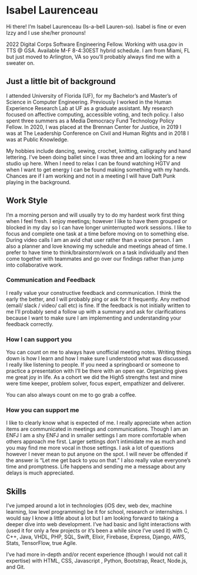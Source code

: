 # Isabel Laurenceau

Hi there! I’m Isabel Laurenceau (Is-a-bell Lauren-so). Isabel is fine or even Izzy and I use she/her pronouns! 

2022 Digital Corps Software Engineering Fellow. 
Working with usa.gov in TTS @ GSA. 
Available M-F 8-4:30EST hybrid schedule. 
I am from Miami, FL but just moved to Arlington, VA so you’ll probably always find me with a sweater on. 

## Just a little bit of background 
I attended University of Florida (UF), for my Bachelor’s and Master’s of Science in Computer Engineering. Previously I worked in the Human Experience Research Lab at UF as a graduate assistant. My research focused on affective computing, accessible voting, and tech policy. I also spent three summers as a Media Democracy Fund Technology Policy Fellow. In 2020, I was placed at the Brennan Center for Justice, in 2019 I was at The Leadership Conference on Civil and Human Rights and in 2018 I was at Public Knowledge. 

My hobbies include dancing, sewing, crochet, knitting, calligraphy and hand lettering. I’ve been doing ballet since I was three and am looking for a new studio up here. When I need to relax I can be found watching HGTV and when I want to get energy I can be found making something with my hands. Chances are if I am working and not in a meeting I will have Daft Punk playing in the background. 

## Work Style 
I’m a morning person and will usually try to do my hardest work first thing when I feel fresh. I enjoy meetings; however I like to have them grouped or blocked in my day so I can have longer uninterrupted work sessions. I like to focus and complete one task at a time before moving on to something else. During video calls I am an avid chat user rather than a voice person. I am also a planner and love knowing my schedule and meetings ahead of time. I prefer to have time to think/brainstorm/work on a task individually and then come together with teammates and go over our findings rather than jump into collaborative work. 

### Communication and Feedback 
I really value your constructive feedback and communication. I think the early the better, and I will probably ping or ask for it frequently. Any method (email/ slack / video/ call etc) is fine. If the feedback is not initially written to me I’ll probably send a follow up with a summary and ask for clarifications because I want to make sure I am implementing and understanding your feedback correctly. 

### How I can support you 
You can count on me to always have unofficial meeting notes. Writing things down is how I learn and how I make sure I understood what was discussed. I really like listening to people. If you need a springboard or someone to practice a presentation with I’ll be there with an open ear. Organizing gives me great joy in life. As a cohort we did the High5 strengths test and mine were time keeper, problem solver, focus expert, empathizer and deliverer. 

You can also always count on me to go grab a coffee. 

### How you can support me 
I like to clearly know what is expected of me. I really appreciate when action items are communicated in meetings and communications.
Though I am an ENFJ I am a shy ENFJ and in smaller settings I am more comfortable when others approach me first. Larger settings don’t intimidate me as much and you may find me more vocal in those settings. 
I ask a lot of questions however I never mean to put anyone on the spot. I will never be offended if the answer is “Let me get back to you on that.”
I also really value everyone’s time and promptness. Life happens and sending me a message about any delays is much appreciated. 

## Skills 
I’ve jumped around a lot in technologies (iOS dev, web dev, machine learning, low level programming) be it for school, research or internships. I would say I know a little about a lot but I am looking forward to taking a deeper dive into web development. I’ve had basic and light interactions with (used it for only a few projects or it’s been a while since I’ve used it) with C, C++, Java, VHDL, PHP, SQL, Swift, Elixir, Firebase, Express, Django, AWS, Stats, TensorFlow, true Agile. 

I’ve had more in-depth and/or recent experience (though I would not call it expertise) with HTML, CSS, Javascript , Python, Bootstrap, React, Node.js, and Git. 

